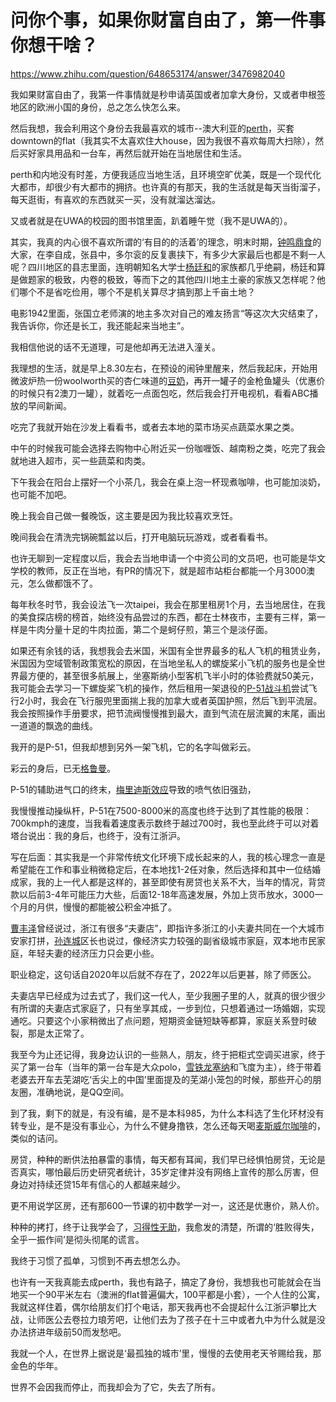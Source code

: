 # 问你个事，如果你财富自由了，第一件事你想干啥？

https://www.zhihu.com/question/648653174/answer/3476982040

我如果财富自由了，我第一件事情就是秒申请英国或者加拿大身份，又或者申根签地区的欧洲小国的身份，总之怎么快怎么来。

然后我想，我会利用这个身份去我最喜欢的城市--澳大利亚的[perth](https://www.zhihu.com/search?q=perth&search_source=Entity&hybrid_search_source=Entity&hybrid_search_extra=%7B%22sourceType%22%3A%22answer%22%2C%22sourceId%22%3A3476982040%7D)，买套downtown的flat（我其实不太喜欢住大house，因为我很不喜欢每周大扫除），然后买好家具用品和一台车，再然后就开始在当地居住和生活。

perth和内地没有时差，方便我适应当地生活，且环境空旷优美，既是一个现代化大都市，却很少有大都市的拥挤。也许真的有那天，我的生活就是每天当街溜子，每天逛街，有喜欢的东西就买一买，没有就溜达溜达。

又或者就是在UWA的校园的图书馆里面，趴着睡午觉（我不是UWA的）。

其实，我真的内心很不喜欢所谓的‘有目的的活着’的理念，明末时期，[钟鸣鼎食](https://www.zhihu.com/search?q=%E9%92%9F%E9%B8%A3%E9%BC%8E%E9%A3%9F&search_source=Entity&hybrid_search_source=Entity&hybrid_search_extra=%7B%22sourceType%22%3A%22answer%22%2C%22sourceId%22%3A3476982040%7D)的大家，在李自成，张县中，多尔衮的反复裹挟下，有多少大家最后也都是不剩一人呢？四川地区的县志里面，连明朝知名大学士[杨廷和](https://www.zhihu.com/search?q=%E6%9D%A8%E5%BB%B7%E5%92%8C&search_source=Entity&hybrid_search_source=Entity&hybrid_search_extra=%7B%22sourceType%22%3A%22answer%22%2C%22sourceId%22%3A3476982040%7D)的家族都几乎绝嗣，杨廷和算是做题家的极致，内卷的极致，等而下之的其他四川地主土豪的家族又怎样呢？他们哪个不是省吃俭用，哪个不是机关算尽才搞到那上千亩土地？

电影1942里面，张国立老师演的地主多次对自己的难友扬言“等这次大灾结束了，我告诉你，你还是长工，我还能起来当地主”。

我相信他说的话不无道理，可是他却再无法进入潼关。

我理想的生活，就是早上8.30左右，在预设的闹钟里醒来，然后我起床，开始用微波炉热一份woolworth买的杏仁味道的[豆奶](https://www.zhihu.com/search?q=%E8%B1%86%E5%A5%B6&search_source=Entity&hybrid_search_source=Entity&hybrid_search_extra=%7B%22sourceType%22%3A%22answer%22%2C%22sourceId%22%3A3476982040%7D)，再开一罐子的金枪鱼罐头（优惠价的时候只有2澳刀一罐），就着吃一点面包吃，然后我会打开电视机，看看ABC播放的早间新闻。

吃完了我就开始在沙发上看看书，或者去本地的菜市场买点蔬菜水果之类。

中午的时候我可能会选择去购物中心附近买一份咖喱饭、越南粉之类，吃完了我会就地进入超市，买一些蔬菜和肉类。

下午我会在阳台上摆好一个小茶几，我会在桌上泡一杯现煮咖啡，也可能加淡奶，也可能不加吧。

晚上我会自己做一餐晚饭，这主要是因为我比较喜欢烹饪。

晚间我会在清洗完锅碗瓢盆以后，打开电脑玩玩游戏，或者看看书。

也许无聊到一定程度以后，我会去当地申请一个中资公司的文员吧，也可能是华文学校的教师，反正在当地，有PR的情况下，就是超市站柜台都能一个月3000澳元，怎么做都饿不了。

每年秋冬时节，我会设法飞一次taipei，我会在那里租房1个月，去当地居住，在我的美食探店榜的榜首，始终没有品尝过的东西，都在士林夜市，主要有三样，第一样是牛肉分量十足的牛肉拉面，第二个是蚵仔煎，第三个是淡仔面。

如果还有余钱的话，我想我会去米国，米国有全世界最多的私人飞机的租赁业务，米国因为空域管制政策宽松的原因，在当地坐私人的螺旋桨小飞机的服务也是全世界最方便的，甚至很多航展上，坐塞斯纳小型客机飞半小时的体验费就50美元，我可能会去学习一下螺旋桨飞机的操作，然后租用一架退役的[P-51战斗机](https://www.zhihu.com/search?q=P-51%E6%88%98%E6%96%97%E6%9C%BA&search_source=Entity&hybrid_search_source=Entity&hybrid_search_extra=%7B%22sourceType%22%3A%22answer%22%2C%22sourceId%22%3A3476982040%7D)尝试飞行2小时，我会在飞行服兜里面揣上我的加拿大或者英国护照，然后飞到平流层。我会按照操作手册要求，把节流阀慢慢推到最大，直到气流在层流翼的末尾，画出一道道的飘逸的曲线。

我开的是P-51，但我却想到另外一架飞机，它的名字叫做彩云。

彩云的身后，已无[格鲁曼](https://www.zhihu.com/search?q=%E6%A0%BC%E9%B2%81%E6%9B%BC&search_source=Entity&hybrid_search_source=Entity&hybrid_search_extra=%7B%22sourceType%22%3A%22answer%22%2C%22sourceId%22%3A3476982040%7D)。

P-51的辅助进气口的终末，[梅里迪斯效应](https://www.zhihu.com/search?q=%E6%A2%85%E9%87%8C%E8%BF%AA%E6%96%AF%E6%95%88%E5%BA%94&search_source=Entity&hybrid_search_source=Entity&hybrid_search_extra=%7B%22sourceType%22%3A%22answer%22%2C%22sourceId%22%3A3476982040%7D)导致的喷气依旧强劲，

我慢慢推动操纵杆，P-51在7500-8000米的高度也终于达到了其性能的极限：700kmph的速度，当我看着速度表示数终于越过700时，我也至此终于可以对着塔台说出：我的身后，也终于，没有江浙沪。

写在后面：其实我是一个非常传统文化环境下成长起来的人，我的核心理念一直是希望能在工作和事业稍微稳定后，在本地找1-2任对象，然后选择和其中一位结婚成家，我的上一代人都是这样的，甚至即使有房贷也关系不大，当年的情况，背贷款以后前3-4年可能压力大些，后面12-18年高速发展，外加上货币放水，3000一个月的月供，慢慢的都能被公积金冲抵了。

[曹丰泽](https://www.zhihu.com/search?q=%E6%9B%B9%E4%B8%B0%E6%B3%BD&search_source=Entity&hybrid_search_source=Entity&hybrid_search_extra=%7B%22sourceType%22%3A%22answer%22%2C%22sourceId%22%3A3476982040%7D)曾经说过，浙江有很多“夫妻店”，即指许多浙江的小夫妻共同在一个大城市安家打拼，[孙连城](https://www.zhihu.com/search?q=%E5%AD%99%E8%BF%9E%E5%9F%8E&search_source=Entity&hybrid_search_source=Entity&hybrid_search_extra=%7B%22sourceType%22%3A%22answer%22%2C%22sourceId%22%3A3476982040%7D)区长也说过，像经济实力较强的副省级城市家庭，双本地市民家庭，年轻夫妻的经济压力只会更小些。

职业稳定，这句话自2020年以后就不存在了，2022年以后更甚，除了师医公。

夫妻店早已经成为过去式了，我们这一代人，至少我圈子里的人，就真的很少很少有所谓的夫妻店式家庭了，只有坐享其成，一步到位，只想着通过一场婚姻，实现通吃。只要这个小家稍微出了点问题，短期资金链短缺等都算，家庭关系登时破裂，那是太正常了。

我至今为止还记得，我身边认识的一些熟人，朋友，终于把柜式空调买进家，终于买了第一台车（当年的第一台车是大众polo，[雪铁龙塞纳](https://www.zhihu.com/search?q=%E9%9B%AA%E9%93%81%E9%BE%99%E5%A1%9E%E7%BA%B3&search_source=Entity&hybrid_search_source=Entity&hybrid_search_extra=%7B%22sourceType%22%3A%22answer%22%2C%22sourceId%22%3A3476982040%7D)和飞度为主），终于带着老婆去开车去芜湖吃‘舌尖上的中国’里面提及的芜湖小笼包的时候，那些开心的朋友圈，准确地说，是QQ空间。

到了我，剩下的就是，有没有编，是不是本科985，为什么本科选了生化环材没有转专业，是不是没有事业心，为什么不健身撸铁，怎么还每天喝[麦斯威尔咖啡](https://www.zhihu.com/search?q=%E9%BA%A6%E6%96%AF%E5%A8%81%E5%B0%94%E5%92%96%E5%95%A1&search_source=Entity&hybrid_search_source=Entity&hybrid_search_extra=%7B%22sourceType%22%3A%22answer%22%2C%22sourceId%22%3A3476982040%7D)的，类似的诘问。

房贷，种种的断供法拍暴雷的事情，每天都有耳闻，我们早已经惧怕房贷，无论是否真实，哪怕最后历史研究者统计，35岁定律并没有网络上宣传的那么厉害，但身边对持续还贷15年有信心的人都越来越少。

更不用说学区房，还有那600一节课的初中数学一对一，这还是优惠价，熟人价。

种种的拷打，终于让我学会了，[习得性无助](https://www.zhihu.com/search?q=%E4%B9%A0%E5%BE%97%E6%80%A7%E6%97%A0%E5%8A%A9&search_source=Entity&hybrid_search_source=Entity&hybrid_search_extra=%7B%22sourceType%22%3A%22answer%22%2C%22sourceId%22%3A3476982040%7D)，我愈发的清楚，所谓的‘胜败得失，全乎一振作间’是彻头彻尾的谎言。

我终于习惯了孤单，习惯到不再去想怎么办。

也许有一天我真能去成perth，我也有路子，搞定了身份，我想我也可能就会在当地买一个90平米左右（澳洲的flat普遍偏大，100平都是小套），一个人住的公寓，我就这样住着，偶尔给朋友们打个电话，那天我再也不会提起什么江浙沪攀比大战，让师医公去卷拉力琅芳吧，让他们去为了孩子在十三中或者九中为什么就是没办法挤进年级前50而发愁吧。

我就一个人，在世界上据说是‘最孤独的城市’里，慢慢的去使用老天爷赐给我，那金色的华年。

世界不会因我而停止，而我却会为了它，失去了所有。
